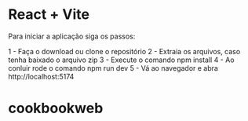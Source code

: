 # React + Vite

Para iniciar a aplicação siga os passos:

1 - Faça o download ou clone o repositório
2 - Extraia os arquivos, caso tenha baixado o arquivo zip
3 - Execute o comando npm install
4 - Ao conluir rode o comando npm run dev
5 - Vá ao navegador e abra http://localhost:5174
# cookbookweb
